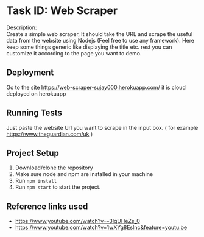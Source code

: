
# Task ID: Web Scraper

Description: <br/>
Create a simple web scraper, It should take the URL and scrape the useful data from the website using Nodejs (Feel free to use any framework). Here keep some things generic like displaying the title etc. rest you can customize it according to the page you want to demo.


## Deployment

Go to the site https://web-scraper-sujay000.herokuapp.com/ it is cloud deployed on herokuapp


## Running Tests

Just paste the website Url you want to scrape in the input box. ( for example https://www.theguardian.com/uk )


## Project Setup

1. Download/clone the repository
2. Make sure node and npm are installed in your machine
3. Run `npm install`
4. Run `npm start` to start the project.


## Reference links used
* https://www.youtube.com/watch?v=-3lqUHeZs_0
* https://www.youtube.com/watch?v=1wXYg8Eslnc&feature=youtu.be

